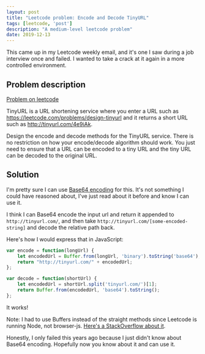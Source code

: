 ```yaml
---
layout: post
title: "Leetcode problem: Encode and Decode TinyURL"
tags: [leetcode, 'post']
description: "A medium-level leetcode problem"
date: 2019-12-13
---
```


This came up in my Leetcode weekly email, and it's one I saw during a job interview once and failed. I wanted to take a crack at it again in a more controlled environment. 

## Problem description

[Problem on leetcode](https://leetcode.com/problems/encode-and-decode-tinyurl/)


TinyURL is a URL shortening service where you enter a URL such as https://leetcode.com/problems/design-tinyurl and it returns a short URL such as http://tinyurl.com/4e9iAk.

Design the encode and decode methods for the TinyURL service. There is no restriction on how your encode/decode algorithm should work. You just need to ensure that a URL can be encoded to a tiny URL and the tiny URL can be decoded to the original URL.

## Solution 

I'm pretty sure I can use [Base64 encoding](https://developer.mozilla.org/en-US/docs/Web/API/WindowBase64/Base64_encoding_and_decoding) for this. It's not something I could have reasoned about, I've just read about it before and know I can use it. 

I think I can Base64 encode the input url and return it appended to `http://tinyurl.com/`, and then take `http://tinyurl.com/[some-encoded-string]` and decode the relative path back. 

Here's how I would express that in JavaScript:

```js
var encode = function(longUrl) {
    let encodedUrl = Buffer.from(longUrl, 'binary').toString('base64');
    return "http://tinyurl.com/" + encodedUrl;
};

var decode = function(shortUrl) {
    let encodedUrl = shortUrl.split('tinyurl.com/')[1];
    return Buffer.from(encodedUrl, 'base64').toString();
};
```

It works! 

Note: I had to use Buffers instead of the straight methods since Leetcode is running Node, not browser-js. [Here's a StackOverflow about it](https://stackoverflow.com/questions/23097928/node-js-throws-btoa-is-not-defined-error?noredirect=1).

Honestly, I only failed this years ago because I just didn't know about Base64 encoding. Hopefully now you know about it and can use it. 